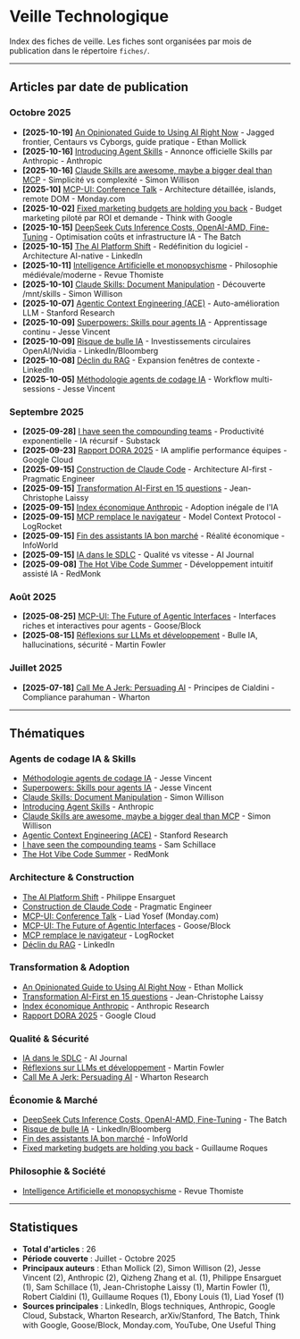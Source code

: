 # Veille Technologique

Index des fiches de veille. Les fiches sont organisées par mois de publication dans le répertoire `fiches/`.

---

## Articles par date de publication

### Octobre 2025

- **[2025-10-19]** [An Opinionated Guide to Using AI Right Now](fiches/2025-10/opinionated-guide-ai-mollick-2025-10-19.md) - Jagged frontier, Centaurs vs Cyborgs, guide pratique - Ethan Mollick
- **[2025-10-16]** [Introducing Agent Skills](fiches/2025-10/agent-skills-anthropic-2025-10-16.md) - Annonce officielle Skills par Anthropic - Anthropic
- **[2025-10-16]** [Claude Skills are awesome, maybe a bigger deal than MCP](fiches/2025-10/claude-skills-bigger-than-mcp-willison-2025-10-16.md) - Simplicité vs complexité - Simon Willison
- **[2025-10]** [MCP-UI: Conference Talk](fiches/2025-10/mcp-ui-conference-monday-liad-yosef-2025-10.md) - Architecture détaillée, islands, remote DOM - Monday.com
- **[2025-10-02]** [Fixed marketing budgets are holding you back](fiches/2025-10/roques-demand-led-marketing-budget-google-2025-10-02.md) - Budget marketing piloté par ROI et demande - Think with Google
- **[2025-10-15]** [DeepSeek Cuts Inference Costs, OpenAI-AMD, Fine-Tuning](fiches/2025-10/deepseek-openai-amd-finetuning-batch-323-2025-10-15.md) - Optimisation coûts et infrastructure IA - The Batch
- **[2025-10-15]** [The AI Platform Shift](fiches/2025-10/ai-platform-shift-ensarguet-2025-10-15.md) - Redéfinition du logiciel - Architecture AI-native - LinkedIn
- **[2025-10-11]** [Intelligence Artificielle et monopsychisme](fiches/2025-10/ia-monopsychisme-serres-averroes-aquin-2025-10-11.md) - Philosophie médiévale/moderne - Revue Thomiste
- **[2025-10-10]** [Claude Skills: Document Manipulation](fiches/2025-10/claude-skills-document-manipulation-willison-2025-10-10.md) - Découverte /mnt/skills - Simon Willison
- **[2025-10-07]** [Agentic Context Engineering (ACE)](fiches/2025-10/ace-agentic-context-engineering-stanford-2025-10.md) - Auto-amélioration LLM - Stanford Research
- **[2025-10-09]** [Superpowers: Skills pour agents IA](fiches/2025-10/superpowers-skills-coding-agents-vincent-2025-10-09.md) - Apprentissage continu - Jesse Vincent
- **[2025-10-09]** [Risque de bulle IA](fiches/2025-10/ai-bubble-openai-nvidia-2025-10-09.md) - Investissements circulaires OpenAI/Nvidia - LinkedIn/Bloomberg
- **[2025-10-08]** [Déclin du RAG](fiches/2025-10/rag-decline-context-windows-2025-10-08.md) - Expansion fenêtres de contexte - LinkedIn
- **[2025-10-05]** [Méthodologie agents de codage IA](fiches/2025-10/coding-agents-methodology-vincent-2025-10-05.md) - Workflow multi-sessions - Jesse Vincent

### Septembre 2025

- **[2025-09-28]** [I have seen the compounding teams](fiches/2025-09/compounding-teams-schillace-2025-09-28.md) - Productivité exponentielle - IA récursif - Substack
- **[2025-09-23]** [Rapport DORA 2025](fiches/2025-09/dora-report-2025-ai-software-dev-2025-09-23.md) - IA amplifie performance équipes - Google Cloud
- **[2025-09-15]** [Construction de Claude Code](fiches/2025-09/how-claude-code-is-built-pragmatic-engineer-2025.md) - Architecture AI-first - Pragmatic Engineer
- **[2025-09-15]** [Transformation AI-First en 15 questions](fiches/2025-09/transformation-ai-first-15-questions-laissy-2025.md) - Jean-Christophe Laissy
- **[2025-09-15]** [Index économique Anthropic](fiches/2025-09/anthropic-economic-index-adoption-inegale-2025-09-15.md) - Adoption inégale de l'IA
- **[2025-09-15]** [MCP remplace le navigateur](fiches/2025-09/mcp-replaces-browser-logrocket-2025.md) - Model Context Protocol - LogRocket
- **[2025-09-15]** [Fin des assistants IA bon marché](fiches/2025-09/fin-assistants-ia-bon-marche-infoworld-2025.md) - Réalité économique - InfoWorld
- **[2025-09-15]** [IA dans le SDLC](fiches/2025-09/ia-sdlc-cutting-hype-aijournal-2025.md) - Qualité vs vitesse - AI Journal
- **[2025-09-08]** [The Hot Vibe Code Summer](fiches/2025-09/vibe-coding-hot-summer-redmonk-2025-09-08.md) - Développement intuitif assisté IA - RedMonk

### Août 2025

- **[2025-08-25]** [MCP-UI: The Future of Agentic Interfaces](fiches/2025-08/mcp-ui-future-agentic-interfaces-goose-2025-08-25.md) - Interfaces riches et interactives pour agents - Goose/Block
- **[2025-08-15]** [Réflexions sur LLMs et développement](fiches/2025-08/martin-fowler-llm-software-development-2025-08.md) - Bulle IA, hallucinations, sécurité - Martin Fowler

### Juillet 2025

- **[2025-07-18]** [Call Me A Jerk: Persuading AI](fiches/2025-07/persuading-ai-cialdini-wharton-2025-07-18.md) - Principes de Cialdini - Compliance parahuman - Wharton

---

## Thématiques

### Agents de codage IA & Skills
- [Méthodologie agents de codage IA](fiches/2025-10/coding-agents-methodology-vincent-2025-10-05.md) - Jesse Vincent
- [Superpowers: Skills pour agents IA](fiches/2025-10/superpowers-skills-coding-agents-vincent-2025-10-09.md) - Jesse Vincent
- [Claude Skills: Document Manipulation](fiches/2025-10/claude-skills-document-manipulation-willison-2025-10-10.md) - Simon Willison
- [Introducing Agent Skills](fiches/2025-10/agent-skills-anthropic-2025-10-16.md) - Anthropic
- [Claude Skills are awesome, maybe a bigger deal than MCP](fiches/2025-10/claude-skills-bigger-than-mcp-willison-2025-10-16.md) - Simon Willison
- [Agentic Context Engineering (ACE)](fiches/2025-10/ace-agentic-context-engineering-stanford-2025-10.md) - Stanford Research
- [I have seen the compounding teams](fiches/2025-09/compounding-teams-schillace-2025-09-28.md) - Sam Schillace
- [The Hot Vibe Code Summer](fiches/2025-09/vibe-coding-hot-summer-redmonk-2025-09-08.md) - RedMonk

### Architecture & Construction
- [The AI Platform Shift](fiches/2025-10/ai-platform-shift-ensarguet-2025-10-15.md) - Philippe Ensarguet
- [Construction de Claude Code](fiches/2025-09/how-claude-code-is-built-pragmatic-engineer-2025.md) - Pragmatic Engineer
- [MCP-UI: Conference Talk](fiches/2025-10/mcp-ui-conference-monday-liad-yosef-2025-10.md) - Liad Yosef (Monday.com)
- [MCP-UI: The Future of Agentic Interfaces](fiches/2025-08/mcp-ui-future-agentic-interfaces-goose-2025-08-25.md) - Goose/Block
- [MCP remplace le navigateur](fiches/2025-09/mcp-replaces-browser-logrocket-2025.md) - LogRocket
- [Déclin du RAG](fiches/2025-10/rag-decline-context-windows-2025-10-08.md) - LinkedIn

### Transformation & Adoption
- [An Opinionated Guide to Using AI Right Now](fiches/2025-10/opinionated-guide-ai-mollick-2025-10-19.md) - Ethan Mollick
- [Transformation AI-First en 15 questions](fiches/2025-09/transformation-ai-first-15-questions-laissy-2025.md) - Jean-Christophe Laissy
- [Index économique Anthropic](fiches/2025-09/anthropic-economic-index-adoption-inegale-2025-09-15.md) - Anthropic Research
- [Rapport DORA 2025](fiches/2025-09/dora-report-2025-ai-software-dev-2025-09-23.md) - Google Cloud

### Qualité & Sécurité
- [IA dans le SDLC](fiches/2025-09/ia-sdlc-cutting-hype-aijournal-2025.md) - AI Journal
- [Réflexions sur LLMs et développement](fiches/2025-08/martin-fowler-llm-software-development-2025-08.md) - Martin Fowler
- [Call Me A Jerk: Persuading AI](fiches/2025-07/persuading-ai-cialdini-wharton-2025-07-18.md) - Wharton Research

### Économie & Marché
- [DeepSeek Cuts Inference Costs, OpenAI-AMD, Fine-Tuning](fiches/2025-10/deepseek-openai-amd-finetuning-batch-323-2025-10-15.md) - The Batch
- [Risque de bulle IA](fiches/2025-10/ai-bubble-openai-nvidia-2025-10-09.md) - LinkedIn/Bloomberg
- [Fin des assistants IA bon marché](fiches/2025-09/fin-assistants-ia-bon-marche-infoworld-2025.md) - InfoWorld
- [Fixed marketing budgets are holding you back](fiches/2025-10/roques-demand-led-marketing-budget-google-2025-10-02.md) - Guillaume Roques

### Philosophie & Société
- [Intelligence Artificielle et monopsychisme](fiches/2025-10/ia-monopsychisme-serres-averroes-aquin-2025-10-11.md) - Revue Thomiste

---

## Statistiques

- **Total d'articles** : 26
- **Période couverte** : Juillet - Octobre 2025
- **Principaux auteurs** : Ethan Mollick (2), Simon Willison (2), Jesse Vincent (2), Anthropic (2), Qizheng Zhang et al. (1), Philippe Ensarguet (1), Sam Schillace (1), Jean-Christophe Laissy (1), Martin Fowler (1), Robert Cialdini (1), Guillaume Roques (1), Ebony Louis (1), Liad Yosef (1)
- **Sources principales** : LinkedIn, Blogs techniques, Anthropic, Google Cloud, Substack, Wharton Research, arXiv/Stanford, The Batch, Think with Google, Goose/Block, Monday.com, YouTube, One Useful Thing
